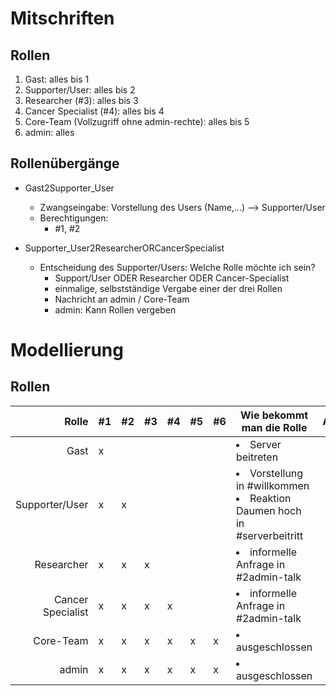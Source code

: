 # Mitschriften

## Rollen

1. Gast: alles bis 1
2. Supporter/User: alles bis 2
3. Researcher (#3): alles bis 3
4. Cancer Specialist (#4): alles bis 4
5. Core-Team (Vollzugriff ohne admin-rechte): alles bis 5
6. admin: alles

## Rollenübergänge

- Gast2Supporter_User
	- Zwangseingabe: Vorstellung des Users (Name,...) --> Supporter/User
	- Berechtigungen:
		- #1, #2

- Supporter_User2ResearcherORCancerSpecialist
	- Entscheidung des Supporter/Users: Welche Rolle möchte ich sein? 
		- Support/User ODER Researcher ODER Cancer-Specialist
		- einmalige, selbstständige Vergabe einer der drei Rollen
		- Nachricht an admin / Core-Team
		- admin: Kann Rollen vergeben
		

# Modellierung

## Rollen

| Rolle 			| #1 		| #2 		| #3 		| #4 		| #5 		| #6 		| Wie bekommt man die Rolle																			| Anleitung
|---: 				|--- 		|--- 		|--- 		|--- 		|--- 		|--- 		|--- 																								|:---:
| Gast 				| x 		| 			| 			| 			| 			| 			| <li>Server beitreten</li> 															
| Supporter/User 	| x 		| x 		| 			| 			| 			| 			| <li>Vorstellung in #willkommen </li><li>Reaktion Daumen hoch in #serverbeitritt</li>				| [Hier](./Gast2Supporter_User.png)
| Researcher 		| x 		| x 		| x 		| 			| 			|			| <li>informelle Anfrage in #2admin-talk</li>																| [Hier](./Supporter_User2ResearcherORCancerSpecialist.png)
| Cancer Specialist | x 		| x 		| x 		| x 		| 			| 			| <li>informelle Anfrage in #2admin-talk</li> 																| [Hier](./Supporter_User2ResearcherORCancerSpecialist.png)
| Core-Team 		| x 		| x 		| x 		| x 		| x 		| x 		| <li>ausgeschlossen</li>																					| 
| admin 			| x 		| x 		| x 		| x 		| x 		| x 		| <li>ausgeschlossen</li>																					| 

	
		
